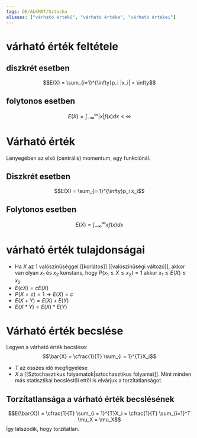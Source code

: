 ```yaml
---
tags: OE/ALKMAT/Sztocha 
aliases: ["várható értékű", "várható értéke", "várható értékei"]
---
```

# várható érték feltétele
## diszkrét esetben
$$E(X) = \sum_{i=1}^{\infty}p_i |x_i| < \infty$$
## folytonos esetben
$$E(X) = \int_{-\infty}^{\infty}|x| f(x)dx < \infty$$

# Várható érték
Lényegében az első (centrális) momentum, egy funkciónál.
## Diszkrét esetben
$$E(X) = \sum_{i=1}^{\infty}p_i x_i$$
## Folytonos esetben
$$E(X) = \int_{-\infty}^{\infty}x f(x)dx$$
# várható érték tulajdonságai
- Ha $X$ az $1$ valószínűséggel [[korlátos]] [[valószínűségi változó]], akkor van olyan $x_1$ és $x_2$ konstans, hogy $P(x_1 \le X \le x_2)=1$ akkor $x_1 \le E(X) \le x_2$
- $E(cX)=cE(X)$
- $P(X=c) = 1 \to E(X)=c$
- $E(X+Y) = E(X) + E(Y)$
- $E(X*Y)=E(X)*E(Y)$

# Várható érték becslése
Legyen a várható érték becslése:
$$\bar{X} = \cfrac{1}{T} \sum_{i = 1}^{T}X_i$$
- $T$ az összes idő megfigyelése
- $X$ a [[Sztochasztikus folyamatok|sztochasztikus folyamat]].
Mint minden más statisztikai becsléstől ettől is elvárjuk a torzítatlanságot.
## Torzítatlansága a várható érték becslésének
$$E(\bar{X}) = \cfrac{1}{T} \sum_{i = 1}^{T}X_i = \cfrac{1}{T} \sum_{i=1}^T \mu_X = \mu_X$$
Így látszódik, hogy torzítatlan.